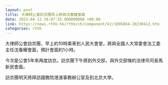 ```yaml
---
layout: post
title: 大律師公會訪京團早上將與沈春耀會面
date: 2023-04-12 10:07:55.000000000 +08:00
link: https://news.rthk.hk/rthk/ch/component/k2/1695864-20230412.htm
categories: rthk
---
```


大律師公會訪京團，早上約10時乘車到人民大會堂，將與全國人大常委會法工委主任沈春耀會面，預計會面約1小時。

今次是公會5年來再度訪京。訪京團下午將到外交部，與外交部條約法律司司長馬新民會面。

訪京團明天將拜訪國務院港澳事務辦公室及到北京大學。
